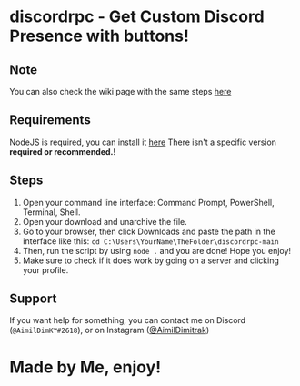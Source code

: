 # discordrpc - Get Custom Discord Presence with buttons!
## Note
You can also check the wiki page with the same steps [here](https://github.com/AimilDimitrak/discordrpc/wiki/Discord-Rich-Presence-Wiki)
## Requirements
NodeJS is required, you can install it [here](https://nodejs.org/en/download/) There isn't a specific version **required or recommended.**!
## Steps
1. Open your command line interface: Command Prompt, PowerShell, Terminal, Shell.
2. Open your download and unarchive the file. 
3. Go to your browser, then click Downloads and paste the path in the interface like this: `cd C:\Users\YourName\TheFolder\discordrpc-main` 
4. Then, run the script by using `node .` and you are done! Hope you enjoy!
5. Make sure to check if it does work by going on a server and clicking your profile.
## Support
If you want help for something, you can contact me on Discord (`@AimilDimK™#2618`), or on Instagram ([@AimilDimitrak](https://www.instagram.com/aimil_dimitrak/))
# Made by Me, enjoy!
